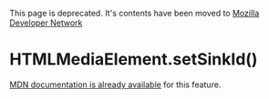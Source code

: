 This page is deprecated. It's contents have been moved to [Mozilla Developer Network](https://developer.mozilla.org/en-US/)

# HTMLMediaElement.setSinkId()

[MDN documentation is already available](https://developer.mozilla.org/en-US/docs/Web/API/HTMLMediaElement/setSinkId) for this feature.
